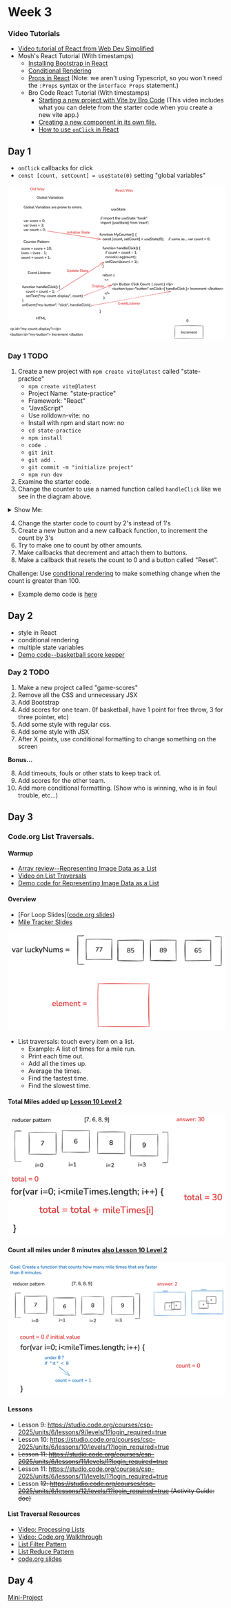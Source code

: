 # Week 3

### Video Tutorials

* [Video tutorial of React from Web Dev Simplified](https://www.youtube.com/watch?v=Rh3tobg7hEo&t=70s)
* Mosh's React Tutorial (With timestamps)
  * [Installing Bootstrap in React](https://youtu.be/SqcY0GlETPk?si=S2fpApHG6j1OOBpD&t=1330)
  * [Conditional Rendering](https://www.youtube.com/watch?v=SqcY0GlETPk&t=1991s)
  * [Props in React](https://www.youtube.com/watch?v=SqcY0GlETPk&t=3044s) (Note: we aren't using Typescript, so you won't need the `:Props` syntax or the `interface Props` statement.)
  * Bro Code React Tutorial (With timestamps)
    * [Starting a new project with Vite by Bro Code](https://youtu.be/hn80mWvP-9g?si=id3HzZrL9CNiXRP3&t=493) (This video includes what you can delete from the starter code when you create a new vite app.)
    * [Creating a new component in its own file.](https://youtu.be/hn80mWvP-9g?si=Rm0ySZSPLJyTUoYx&t=547)
    * [How to use `onClick` in React](https://youtu.be/KpiiKuqNlYw?si=nDHeWyKHJqCBBMBU&t=75)


## Day 1

* `onClick` callbacks for click
* `const [count, setCount] = useState(0)` setting "global variables"

![dom-manipulation-vs-react](./assets/old-way-vs-react-way-annotated.png)

### Day 1 TODO

1. Create a new project with `npm create vite@latest` called "state-practice"
   * `npm create vite@latest`
   * Project Name: "state-practice"
   * Framework: "React"
   * "JavaScript"
   * Use rolldown-vite: no
   * Install with npm and start now: no
   * `cd state-practice`
   * `npm install`
   * `code .`
   * `git init`
   * `git add .`
   * `git commit -m "initialize project"`
   * `npm run dev`
2. Examine the starter code.
3. Change the counter to use a named function called `handleClick` like we see in the diagram above.

<details>
  <summary>Show Me:</summary>
  <img alt="example code" src="./assets/vite-starter-example-code-mods.png">
</details>

4. Change the starter code to count by 2's instead of 1's
5. Create a new button and a new callback function, to increment the count by 3's
6. Try to make one to count by other amounts.
7. Make callbacks that decrement and attach them to buttons.
8. Make a callback that resets the count to 0 and a button called "Reset".


Challenge: Use [conditional rendering](https://react.dev/learn#conditional-rendering) to make something change when the count is greater than 100.

* Example demo code is [here](https://github.com/rmccrear/state-practice-demo-2025)


## Day 2

* style in React
* conditional rendering
* multiple state variables
* [Demo code--basketball score keeper](https://github.com/rmccrear/basketball-score)

### Day 2 TODO

1. Make a new project called "game-scores"
2. Remove all the CSS and unnecessary JSX
3. Add Bootstrap
4. Add scores for one team. (If basketball, have 1 point for free throw, 3 for three pointer, etc)
5. Add some style with regular css.
6. Add some style with JSX
7. After X points, use conditional formatting to change something on the screen

**Bonus...**

8. Add timeouts, fouls or other stats to keep track of.
9. Add scores for the other team.
10. Add more conditional formatting. (Show who is winning, who is in foul trouble, etc...)


## Day 3

### Code.org List Traversals.

#### Warmup

* [Array review--Representing Image Data as a List](https://studio.code.org/courses/csd-2025/units/6/lessons/4/levels/3)
* [Video on List Traversals](https://youtu.be/RQ6GJt9f2vg?si=CM08_CE12FbVULgp)
* [Demo code for Representing Image Data as a List](./week3/arrays-and-loops/invert-images.js)

#### Overview

* [For Loop Slides]([code.org slides](https://docs.google.com/presentation/d/1l_mpNKjAK73OlGNpll-0fWEPnsHaP3YeLffqHKN9oPE/edit?slide=id.g62fa39d25b_0_413#slide=id.g62fa39d25b_0_413))
* [Mile Tracker Slides](https://docs.google.com/presentation/d/1zS7j6oCW0rzownz-Fg12M-UheRiRs7W8ENm1cZJv4VQ/template/preview)

![Array Whiteboard](./assets/array-demo-white-board-01.png)



* List traversals: touch every item on a list.
    * Example: A list of times for a mile run.
    * Print each time out.
    * Add all the times up.
    * Average the times.
    * Find the fastest time.
    * Find the slowest time.

#### Total Miles added up [Lesson 10 Level 2](https://studio.code.org/courses/csp-2025/units/6/lessons/10/levels/2)

![Total Miles](./assets/total-miles-added-up.png)

#### Count all miles under 8 minutes [also Lesson 10 Level 2](https://studio.code.org/courses/csp-2025/units/6/lessons/10/levels/2)

![Total Miles](./assets/miles-under-8-minutes.png)

#### Lessons

* Lesson 9: https://studio.code.org/courses/csp-2025/units/6/lessons/9/levels/1?login_required=true
* Lesson 10: https://studio.code.org/courses/csp-2025/units/6/lessons/10/levels/1?login_required=true
* ~~Lesson 11: https://studio.code.org/courses/csp-2025/units/6/lessons/11/levels/1?login_required=true~~
* Lesson 11: https://studio.code.org/courses/csp-2025/units/6/lessons/11/levels/1?login_required=true
* Lesson ~~12: https://studio.code.org/courses/csp-2025/units/6/lessons/12/levels/1?login_required=true (Activity Guide: doc)~~

#### List Traversal Resources

* [Video: Processing Lists](https://youtu.be/RQ6GJt9f2vg)
* [Video: Code.org Walkthrough](https://www.youtube.com/watch?v=5TP97iZwksc&list=PLbsvRhEyGkKdgJMsglJeEYIynDpthpOZB&index=19)
* [List Filter Pattern](https://studio.code.org/docs/concepts/patterns/list-filter-pattern/)
* [List Reduce Pattern](https://studio.code.org/docs/concepts/patterns/list-reduce-pattern/)
* [code.org slides](https://docs.google.com/presentation/d/1l_mpNKjAK73OlGNpll-0fWEPnsHaP3YeLffqHKN9oPE/edit?slide=id.g62fa39d25b_0_413#slide=id.g62fa39d25b_0_413)

## Day 4

[Mini-Project](./week3/react-clicker-game-mini-project/react-clicker-game-lv-1.md)